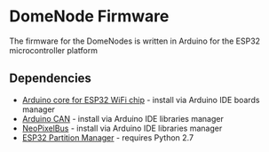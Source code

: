 # DomeNode Firmware
The firmware for the DomeNodes is written in Arduino for the ESP32 microcontroller platform

## Dependencies
* [Arduino core for ESP32 WiFi chip](https://github.com/espressif/arduino-esp32) - install via Arduino IDE boards manager
* [Arduino CAN](https://github.com/sandeepmistry/arduino-CAN) - install via Arduino IDE libraries manager
* [NeoPixelBus](https://github.com/Makuna/NeoPixelBus) - install via Arduino IDE libraries manager
* [ESP32 Partition Manager](https://github.com/francis94c/ESP32Partitions) - requires Python 2.7
